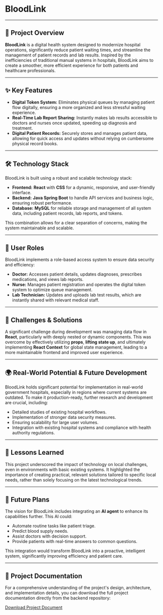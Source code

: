 # BloodLink

---

## 🚀 Project Overview

**BloodLink** is a digital health system designed to modernize hospital operations, significantly reduce patient waiting times, and streamline the management of patient records and lab results. Inspired by the inefficiencies of traditional manual systems in hospitals, BloodLink aims to create a smoother, more efficient experience for both patients and healthcare professionals.

---

## ✨ Key Features

* **Digital Token System:** Eliminates physical queues by managing patient flow digitally, ensuring a more organized and less stressful waiting experience.
* **Real-Time Lab Report Sharing:** Instantly makes lab results accessible to doctors and nurses once updated, speeding up diagnosis and treatment.
* **Digital Patient Records:** Securely stores and manages patient data, allowing for quick access and updates without relying on cumbersome physical record books.

---

## 🛠️ Technology Stack

BloodLink is built using a robust and scalable technology stack:

* **Frontend:** **React** with **CSS** for a dynamic, responsive, and user-friendly interface.
* **Backend:** **Java Spring Boot** to handle API services and business logic, ensuring robust performance.
* **Database:** **MySQL** for reliable storage and management of all system data, including patient records, lab reports, and tokens.

This combination allows for a clear separation of concerns, making the system maintainable and scalable.

---

## 👤 User Roles

BloodLink implements a role-based access system to ensure data security and efficiency:

* **Doctor:** Accesses patient details, updates diagnoses, prescribes medications, and views lab reports.
* **Nurse:** Manages patient registration and operates the digital token system to optimize queue management.
* **Lab Technician:** Updates and uploads lab test results, which are instantly shared with relevant medical staff.

---

## 🚧 Challenges & Solutions

A significant challenge during development was managing data flow in **React**, particularly with deeply nested or dynamic components. This was overcome by effectively utilizing **props**, **lifting state up**, and ultimately implementing **React Context** for global state management, leading to a more maintainable frontend and improved user experience.

---

## 🌍 Real-World Potential & Future Development

BloodLink holds significant potential for implementation in real-world government hospitals, especially in regions where current systems are outdated. To make it production-ready, further research and development are crucial, including:

* Detailed studies of existing hospital workflows.
* Implementation of stronger data security measures.
* Ensuring scalability for large user volumes.
* Integration with existing hospital systems and compliance with health authority regulations.

---

## 🌱 Lessons Learned

This project underscored the impact of technology on local challenges, even in environments with basic existing systems. It highlighted the importance of creating practical, relevant solutions tailored to specific local needs, rather than solely focusing on the latest technological trends.

---

## 🚀 Future Plans

The vision for BloodLink includes integrating an **AI agent** to enhance its capabilities further. This AI could:

* Automate routine tasks like patient triage.
* Predict blood supply needs.
* Assist doctors with decision support.
* Provide patients with real-time answers to common questions.

This integration would transform BloodLink into a proactive, intelligent system, significantly improving efficiency and patient care.

---

## 📄 Project Documentation

For a comprehensive understanding of the project's design, architecture, and implementation details, you can download the full project documentation directly from the backend repository:

[Download Project Document](BloodLink-backend/Document%20About%20Project)
